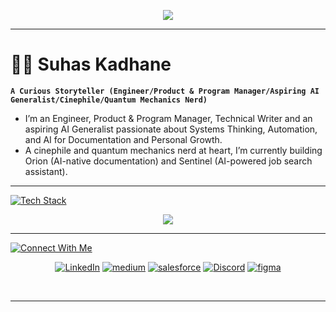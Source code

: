 <p align="center">
  <img src="https://readme-typing-svg.herokuapp.com?font=Fira+Code&size=30&duration=3000&pause=500&color=00FF00&center=true&vCenter=true&width=500&height=60&lines=Greetings+Humans!;I+am+Suhas.;Welcome+to+the+Matrix!"/>
</p>

---
# 🏄‍♂️ Suhas Kadhane

**`A Curious Storyteller (Engineer/Product & Program Manager/Aspiring AI Generalist/Cinephile/Quantum Mechanics Nerd)`**

* I’m an Engineer, Product & Program Manager, Technical Writer and an aspiring AI Generalist passionate about Systems Thinking, Automation, and AI for Documentation and Personal Growth.
* A cinephile and quantum mechanics nerd at heart, I’m currently building Orion (AI-native documentation) and Sentinel (AI-powered job search assistant).

---
[![Tech Stack](https://readme-typing-svg.demolab.com?font=Fira&weight=500&size=30&duration=3000&pause=500&color=00FF00&width=500&height=60&lines=%F0%9F%A7%B0+Tech+Stack)](https://git.io/typing-svg)

<p align="center">
  <a href="https://skillicons.dev">
    <img src="https://skillicons.dev/icons?i=java,js,html,css,python,markdown,mysql,postman,graphql,stackoverflow,github,git,githubactions,gitlab,firebase,vscode,figma,notion,ps,illustrator,&perline=10" />
  </a>
</p>

---

[![Connect With Me](https://readme-typing-svg.demolab.com?font=Fira&weight=500&size=30&duration=3000&pause=500&color=00FF00&width=500&height=60&lines=%F0%9F%94%97+Connect+with+Me)](https://git.io/typing-svg)

<p align="center">
    <a href="https://linkedin.com/in/suhas-kadhane" target="_blank"><img alt="LinkedIn" src="https://img.shields.io/badge/LinkedIn-0077B5?style=for-the-badge&logo=LinkedIn&logoColor=black" /></a>
    <a href="https://medium.com/@suhaskadhane" target="_blank"><img alt="medium" src="https://img.shields.io/badge/-Medium-000000?style=for-the-badge&logo=Medium&logoColor=white" /></a>
  <a href="https://www.salesforce.com/trailblazer/profile" target="_blank"><img alt="salesforce" src="https://img.shields.io/badge/-Salesforce-21A0DF?style=for-the-badge&logo=Salesforce&logoColor=white" /></a>
   <a href="https://discord.gg/https://discord.com/channels/@me" target="_blank"><img alt="Discord" src="https://img.shields.io/badge/-Discord-7289DA?style=for-the-badge&logo=LeetCode&logoColor=black" /></a>
    <a href="https://www.figma.com/@suhasbuilds" target="_blank"><img alt="figma" src="https://img.shields.io/badge/Figma-f24e1e?style=for-the-badge&logo=Figma&logoColor=white" /></a>
</p>
<br>

---
